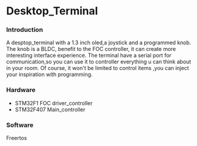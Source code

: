 # Desktop_Terminal
### Introduction
A desptop_terminal with a 1.3 inch oled,a joystick and a programmed knob.
The knob is a BLDC, benefit to the FOC controller, it can create more interesting interface experience.
The terminal have a serial port for communication,so you can use it to controller everything u can think about in your room.
Of course, it won't be limited to control items ,you can inject your inspiration with programming.
### Hardware
- STM32F1 FOC driver_controller
- STM32F407 Main_controller
### Software
Freertos


